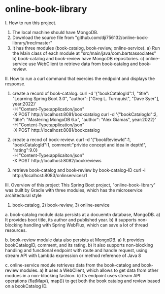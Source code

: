 # online-book-library
I. How to run this project.
   1. The local machine should have MongoDB.
   2. Download the source file from "github.com/dji756132/online-book-library/tree/master"
   3. It has three modules (book-catalog, book-review, online-service).
      a) Run the Main class of each module at "src/main/java/com.bartsassociates"
      b) book-catalog and book-review have MongoDB repositories.
      c) online-service use WebClient to retrieve data from book-catalog and book-review.

II. How to run a curl command that exercies the endpoint and displays the response.
  1. create a record of book-catalog.
     curl -d '{"bookCatalogId":1, "title": "Learning Spring Boot 3.0", "author": ["Greg L. Turnquist", "Dave Syer"], year:2022}' \
          -H "Content-Type:application/json" \
          -X POST http://localhost:8081/bookcatalog
     curl -d '{"bookCatalogId":2, "title": "Mastering MongoDB 6.x", "author": "Alex Giamas", year:2022}' \
          -H "Content-Type:application/json" \
          -X POST http://localhost:8081/bookcatalog
     
  2. create a recod of book-review.
     curl -d '{"bookReviewId":1, "bookCatalogId":1, comment:"privide concept and idea in depth!", "rating":9.0} \
          -H "Content-Type:applicaiton/json" \
          -X POST http://localhost:8082/bookreviews
     
  3. retrieve book-catalog and book-review by book-catalog-ID
     curl -i http://localhost:8083/onlinservices/1

III. Overview of this project
This Spring Boot project, "online-book-library" was built by Gradle with three modules,
which has the microservice architectural style
1) book-catalog, 2) book-review, 3) online-service

a. book-catalog module data persists at a docuemtn database, MongoDB.
  a) It provides boot title, its author and published year.
  b) it supports non-blocking handling with Spring WebFlux, which can save a lot of thread resources.

b. book-review module data also persists at MongoDB. 
  a) It provides bookCatalogID, comment, and its rating.
  b) It also supports non-blocking handling and functional endpoint with route and handle request,
     using stream API with Lambda expression or method reference of Java 8

c. online-service module retrieves data from the book-catalog and book-review modules.
  a) It uses a WebClient, which allows to get data from other modues in a non-blocking fashion.
  b) Its endpoint uses stream API operations (flatMap(), map())
    to get both the book catalog and review based on a bookCatalog ID.


